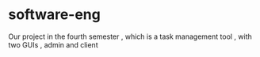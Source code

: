 # software-eng
Our project in the fourth semester , which is a task management tool , with two GUIs , admin and client
